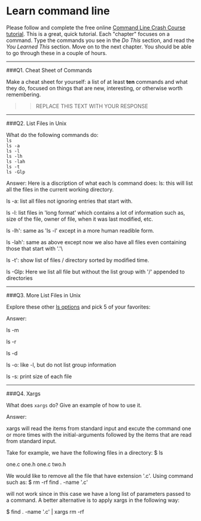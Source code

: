 # Learn command line

Please follow and complete the free online [Command Line Crash Course
tutorial](http://cli.learncodethehardway.org/book/). This is a great,
quick tutorial. Each "chapter" focuses on a command. Type the commands
you see in the _Do This_ section, and read the _You Learned This_
section. Move on to the next chapter. You should be able to go through
these in a couple of hours.

---

###Q1.  Cheat Sheet of Commands  

Make a cheat sheet for yourself: a list of at least **ten** commands and what they do, focused on things that are new, interesting, or otherwise worth remembering.

> > REPLACE THIS TEXT WITH YOUR RESPONSE

---

###Q2.  List Files in Unix   

What do the following commands do:  
`ls`  
`ls -a`  
`ls -l`  
`ls -lh`  
`ls -lah`  
`ls -t`  
`ls -Glp`  

Answer:
Here is a discription of what each ls command does:
ls: this will list all the files in the current working directory.

ls -a: list all files not ignoring entries that start with.

ls -l: list files in 'long format' which contains a lot of information such as, size of the file, owner of file, when it was last modified, etc.

ls -lh': same as 'ls -l' except in a more human readible form.

ls -lah': same as above except now we also have all files even containing those that start with '.'\

ls -t': show list of files / directory sorted by modified time.

ls -Glp: Here we list all file but without the list group with '/' appended to directories


---

###Q3.  More List Files in Unix  

Explore these other [ls options](http://www.techonthenet.com/unix/basic/ls.php) and pick 5 of your favorites:

Answer:

ls -m

ls -r

ls -d

ls -o: like -l, but do not list group information

ls -s: print size of each file


---

###Q4.  Xargs   

What does `xargs` do? Give an example of how to use it.

Answer:
 
xargs will read the items from standard input and excute the command one or more times with the initial-arguments followed by the items that are read from standard input. 

Take for example, we have the following files in a directory:
$ ls

one.c one.h one.c two.h

We would like to remove all the file that have extension '.c'. Using command such as: 
$ rm -rf find . -name '.c' 

will not work since in this case we have a long list of parameters passed to a command. A better alternative is to apply xargs in the following way:

$ find . -name '.c' | xargs rm -rf
